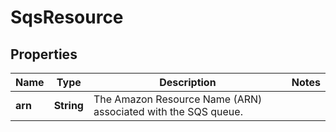 
# SqsResource

## Properties
Name | Type | Description | Notes
------------ | ------------- | ------------- | -------------
**arn** | **String** | The Amazon Resource Name (ARN) associated with the SQS queue. | 




